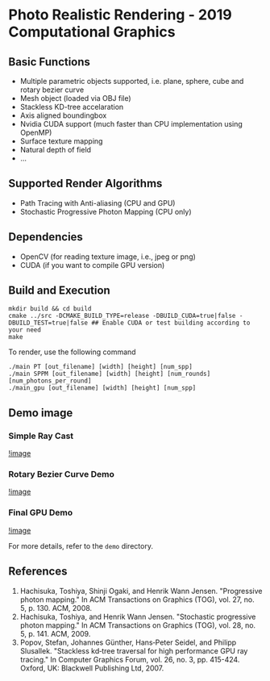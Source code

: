 # Photo Realistic Rendering - 2019 Computational Graphics

## Basic Functions
+ Multiple parametric objects supported, i.e. plane, sphere, cube and rotary bezier curve 
+ Mesh object (loaded via OBJ file) 
+ Stackless KD-tree accelaration 
+ Axis aligned boundingbox 
+ Nvidia CUDA support (much faster than CPU implementation using OpenMP) 
+ Surface texture mapping 
+ Natural depth of field 
+ ...

## Supported Render Algorithms
+ Path Tracing with Anti-aliasing (CPU and GPU) 
+ Stochastic Progressive Photon Mapping (CPU only) 

## Dependencies
+ OpenCV (for reading texture image, i.e., jpeg or png)
+ CUDA (if you want to compile GPU version) 

## Build and Execution
```
mkdir build && cd build 
cmake ../src -DCMAKE_BUILD_TYPE=release -DBUILD_CUDA=true|false -DBUILD_TEST=true|false ## Enable CUDA or test building according to your need 
make
```

To render, use the following command 
```
./main PT [out_filename] [width] [height] [num_spp]
./main SPPM [out_filename] [width] [height] [num_rounds] [num_photons_per_round]
./main_gpu [out_filename] [width] [height] [num_spp]
```

## Demo image
### Simple Ray Cast
[!image](./demo/simple_ray_cast_demo.png)
### Rotary Bezier Curve Demo
[!image](./demo/pt_50k_bezier_demo_720p.png)
### Final GPU Demo
[!image](./final_720p.png)

For more details, refer to the `demo` directory.

## References
1. Hachisuka, Toshiya, Shinji Ogaki, and Henrik Wann Jensen. "Progressive photon mapping." In ACM Transactions on Graphics (TOG), vol. 27, no. 5, p. 130. ACM, 2008.
2. Hachisuka, Toshiya, and Henrik Wann Jensen. "Stochastic progressive photon mapping." In ACM Transactions on Graphics (TOG), vol. 28, no. 5, p. 141. ACM, 2009.
3. Popov, Stefan, Johannes Günther, Hans‐Peter Seidel, and Philipp Slusallek. "Stackless kd‐tree traversal for high performance GPU ray tracing." In Computer Graphics Forum, vol. 26, no. 3, pp. 415-424. Oxford, UK: Blackwell Publishing Ltd, 2007.
